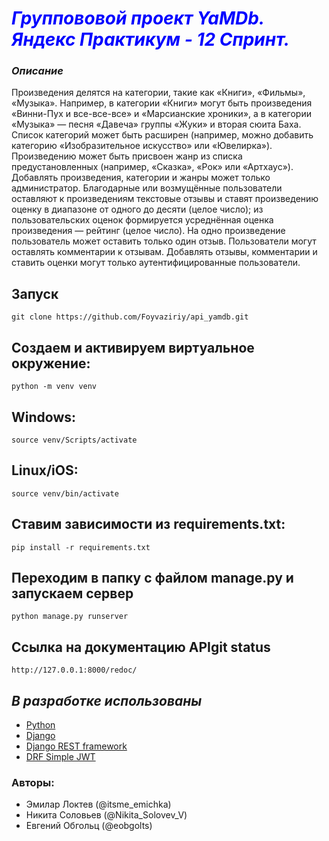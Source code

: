 


# <span style="color:blue">*Группововой проект YaMDb. Яндекс Практикум - 12 Спринт.*</span>

### *Описание*

Произведения делятся на категории, такие как «Книги», «Фильмы», «Музыка». Например, в категории «Книги» могут быть произведения «Винни-Пух и все-все-все» и «Марсианские хроники», а в категории «Музыка» — песня «Давеча» группы «Жуки» и вторая сюита Баха. Список категорий может быть расширен (например, можно добавить категорию «Изобразительное искусство» или «Ювелирка»). 
Произведению может быть присвоен жанр из списка предустановленных (например, «Сказка», «Рок» или «Артхаус»). 
Добавлять произведения, категории и жанры может только администратор.
Благодарные или возмущённые пользователи оставляют к произведениям текстовые отзывы и ставят произведению оценку в диапазоне от одного до десяти (целое число); из пользовательских оценок формируется усреднённая оценка произведения — рейтинг (целое число). На одно произведение пользователь может оставить только один отзыв.
Пользователи могут оставлять комментарии к отзывам.
Добавлять отзывы, комментарии и ставить оценки могут только аутентифицированные пользователи.

## Запуск
```shell
git clone https://github.com/Foyvaziriy/api_yamdb.git
```
## Создаем и активируем виртуальное окружение:

```shell
python -m venv venv
```
## Windows:
```shell
source venv/Scripts/activate
```
## Linux/iOS:
```shell
source venv/bin/activate
```
## Ставим зависимости из requirements.txt:
```shell
pip install -r requirements.txt 
```
## Переходим в папку с файлом manage.py и запускаем сервер
```shell
python manage.py runserver
```
## Ссылка на документацию APIgit status

```shell
http://127.0.0.1:8000/redoc/
```
## *В разработке использованы*

- [Python](https://www.python.org)
- [Django](https://www.djangoproject.com)
- [Django REST framework](https://www.django-rest-framework.org)
- [DRF Simple JWT](https://django-rest-framework-simplejwt.readthedocs.io/en/latest/)

### Авторы:

- Эмилар Локтев (@itsme_emichka)
- Никита Соловьев (@Nikita_Solovev_V)
- Евгений Обгольц (@eobgolts)


